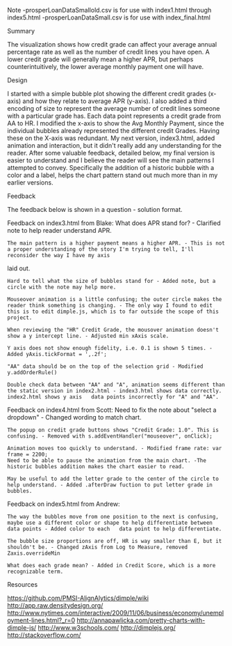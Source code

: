 Note    -prosperLoanDataSmallold.csv is for use with index1.html through index5.html
	-prosperLoanDataSmall.csv is for use with index_final.html

Summary 

The visualization shows how credit grade can affect your average annual percentage rate as well as the number of credit lines you have open. A lower credit grade will generally mean a higher APR, but perhaps counterintuitively, the lower average monthly payment one will have.  

Design 

I started with a simple bubble plot showing the different credit grades (x-axis) and how they relate to average APR (y-axis). I also added a third encoding of size to represent the average number of credit lines someone with a particular grade has. Each data point represents a credit grade from AA to HR. I modified the x-axis to show the Avg Monthly Payment, since the individual bubbles already represented the different credit Grades. Having these on the X-axis was redundant. My next version, index3.html, added animation and interaction, but it didn't really add any understanding for the reader. After some valuable feedback, detailed below, my final version is easier to understand and I believe  the reader will see the main patterns I attempted to convey. Specifically the addition of a historic bubble with a color and a label, helps the chart pattern stand out much more than in my earlier versions. 

  

Feedback 

The feedback below is shown in a question - solution format.

Feedback on index3.html from Blake:
	What does APR stand for? - Clarified note to help reader understand APR.

	The main pattern is a higher payment means a higher APR. - This is not a proper understanding of the story I'm trying to tell, I'll reconsider the way I have my axis  
laid out.

	Hard to tell what the size of bubbles stand for - Added note, but a circle with the note may help more. 

	Mouseover animation is a little confusing; the outer circle makes the reader think something is changing. - The only way I found to edit this is to edit dimple.js, which is to far outside the scope of this project. 

	When reviewing the "HR" Credit Grade, the mousover animation doesn't show a y intercept line. - Adjusted min xAxis scale. 

	Y axis does not show enough fidelity, i.e. 0.1 is shown 5 times. - Added yAxis.tickFormat = ',.2f';

	"AA" data should be on the top of the selection grid - Modified y.addOrderRule()

	Double check data between "AA" and "A", animation seems different than the static version in index2.html - index3.html shows data correctly. index2.html shows y axis 	data points incorrectly for "A" and "AA".


Feedback on index4.html from Scott:
	Need to fix the note about "select a dropdown" - Changed wording to match chart. 

	The popup on credit grade buttons shows "Credit Grade: 1.0". This is confusing. - Removed with s.addEventHandler("mouseover", onClick);

	Animation moves too quickly to understand. - Modified frame rate: var frame = 2200; 
	Need to be able to pause the animation from the main chart. -The historic bubbles addition makes the chart easier to read.

	May be useful to add the letter grade to the center of the circle to help understand. - Added .afterDraw fuction to put letter grade in bubbles. 
 

Feedback on index5.html from Andrew:

	The way the bubbles move from one position to the next is confusing, maybe use a different color or shape to help differentiate between data points - Added color to each 	data point to help differentiate.

	The bubble size proportions are off, HR is way smaller than E, but it shouldn't be. - Changed zAxis from Log to Measure, removed Zaxis.overrideMin

	What does each grade mean? - Added in Credit Score, which is a more recognizable term.

Resources 

https://github.com/PMSI-AlignAlytics/dimple/wiki
http://app.raw.densitydesign.org/
http://www.nytimes.com/interactive/2009/11/06/business/economy/unemployment-lines.html?_r=0
http://annapawlicka.com/pretty-charts-with-dimple-js/
http://www.w3schools.com/
http://dimplejs.org/
http://stackoverflow.com/